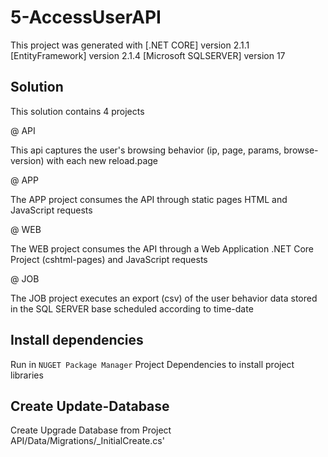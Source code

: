 # 5-AccessUserAPI

This project was generated with [.NET CORE] version 2.1.1 [EntityFramework] version 2.1.4 [Microsoft SQLSERVER] version 17

## Solution
<p>This solution contains 4 projects<p>
  @ API
    <p>This api captures the user's browsing behavior (ip, page, params, browse-version) with each new reload.page<p>
  @ APP
    <p>The APP project consumes the API through static pages HTML and JavaScript requests<p>
  @ WEB
    <p>The WEB project consumes the API through a Web Application .NET Core Project (cshtml-pages) and JavaScript requests<p>
  @ JOB
    <p>The JOB project executes an export (csv) of the user behavior data stored in the SQL SERVER base scheduled according to time-date<p>

## Install dependencies

Run in `NUGET Package Manager` Project Dependencies to install project libraries

## Create Update-Database

Create Upgrade Database from Project API/Data/Migrations/_InitialCreate.cs'

